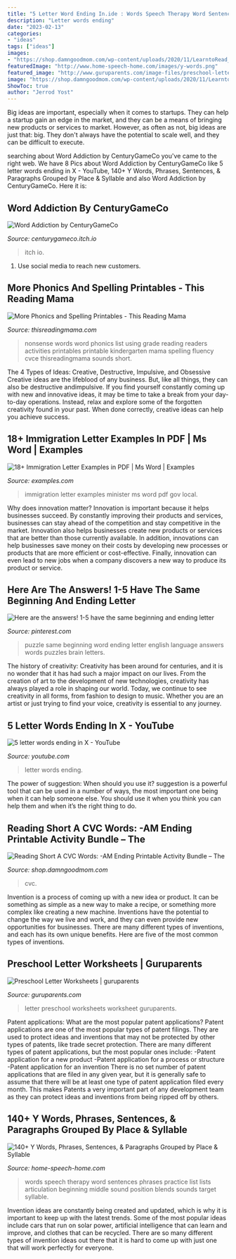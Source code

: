 ```yaml
---
title: "5 Letter Word Ending In.ide : Words Speech Therapy Word Sentences Phrases Practice List Lists Articulation Beginning Middle Sound Position Blends Sounds Target Syllable"
description: "Letter words ending"
date: "2023-02-13"
categories:
- "ideas"
tags: ["ideas"]
images:
- "https://shop.damngoodmom.com/wp-content/uploads/2020/11/LearntoRead_ShortA_CVCwords_AM-700x1238.png"
featuredImage: "http://www.home-speech-home.com/images/y-words.png"
featured_image: "http://www.guruparents.com/image-files/preschool-letter-worksheet-f.png"
image: "https://shop.damngoodmom.com/wp-content/uploads/2020/11/LearntoRead_ShortA_CVCwords_AM-700x1238.png"
ShowToc: true
author: "Jerrod Yost"
---
```



Big ideas are important, especially when it comes to startups. They can help a startup gain an edge in the market, and they can be a means of bringing new products or services to market. However, as often as not, big ideas are just that: big. They don't always have the potential to scale well, and they can be difficult to execute.

	

		
searching about Word Addiction by CenturyGameCo you've came to the right web. We have 8 Pics about Word Addiction by CenturyGameCo like 5 letter words ending in X - YouTube, 140+ Y Words, Phrases, Sentences, &amp; Paragraphs Grouped by Place &amp; Syllable and also Word Addiction by CenturyGameCo. Here it is:
		
    
## Word Addiction By CenturyGameCo

<img loading=lazy src="https://img.itch.zone/aW1hZ2UvNjk2NDEvMzE3NzQ0LnBuZw==/original/lApwFY.png" onerror="this.onerror=null;this.src='https://tse2.mm.bing.net/th?id=OIP.GuxRFDkIjA9_uJ7dfCdibAHaJ4&amp;pid=15.1';" alt="Word Addiction by CenturyGameCo">

_Source: centurygameco.itch.io_

>itch io. 

	

1. Use social media to reach new customers.

    
## More Phonics And Spelling Printables - This Reading Mama

<img loading=lazy src="https://cdn.thisreadingmama.com/wp-content/uploads/2017/06/Using-Nonsense-Words-with-Readers-FREE-Nonsense-Words-Word-List-This-Reading-Mama.png" onerror="this.onerror=null;this.src='https://tse1.mm.bing.net/th?id=OIP.Ow5FIiJuszcyzcL3ZtP65AHaJ4&amp;pid=15.1';" alt="More Phonics and Spelling Printables - This Reading Mama">

_Source: thisreadingmama.com_

>nonsense words word phonics list using grade reading readers activities printables printable kindergarten mama spelling fluency cvce thisreadingmama sounds short. 

	

The 4 Types of Ideas: Creative, Destructive, Impulsive, and Obsessive
Creative ideas are the lifeblood of any business. But, like all things, they can also be destructive andimpulsive. If you find yourself constantly coming up with new and innovative ideas, it may be time to take a break from your day-to-day operations. Instead, relax and explore some of the forgotten creativity found in your past. When done correctly, creative ideas can help you achieve success.

    
## 18+ Immigration Letter Examples In PDF | Ms Word | Examples

<img loading=lazy src="https://images.examples.com/wp-content/uploads/2020/04/Letter-of-Immigration-to-Minister.jpg" onerror="this.onerror=null;this.src='https://tse4.mm.bing.net/th?id=OIP.VG9WIZAshjfIW9HU6Pj9nwAAAA&amp;pid=15.1';" alt="18+ Immigration Letter Examples in PDF | Ms Word | Examples">

_Source: examples.com_

>immigration letter examples minister ms word pdf gov local. 

	

Why does innovation matter?
Innovation is important because it helps businesses succeed. By constantly improving their products and services, businesses can stay ahead of the competition and stay competitive in the market. Innovation also helps businesses create new products or services that are better than those currently available. In addition, innovations can help businesses save money on their costs by developing new processes or products that are more efficient or cost-effective. Finally, innovation can even lead to new jobs when a company discovers a new way to produce its product or service.

    
## Here Are The Answers! 1-5 Have The Same Beginning And Ending Letter

<img loading=lazy src="https://i.pinimg.com/originals/8c/8a/09/8c8a09b0dcfe2df2a3f854e86192c4dc.png" onerror="this.onerror=null;this.src='https://tse3.mm.bing.net/th?id=OIP.Ix2gcmD5-BEd1WztCYj8IAHaHa&amp;pid=15.1';" alt="Here are the answers! 1-5 have the same beginning and ending letter">

_Source: pinterest.com_

>puzzle same beginning word ending letter english language answers words puzzles brain letters. 

	

The history of creativity:
Creativity has been around for centuries, and it is no wonder that it has had such a major impact on our lives. From the creation of art to the development of new technologies, creativity has always played a role in shaping our world. Today, we continue to see creativity in all forms, from fashion to design to music. Whether you are an artist or just trying to find your voice, creativity is essential to any journey.

    
## 5 Letter Words Ending In X - YouTube

<img loading=lazy src="https://i.ytimg.com/vi/uU9f0XKOEhY/maxresdefault.jpg" onerror="this.onerror=null;this.src='https://tse1.mm.bing.net/th?id=OIP.ToavYp-mjRqsvSGOfqf6CAHaEK&amp;pid=15.1';" alt="5 letter words ending in X - YouTube">

_Source: youtube.com_

>letter words ending. 

	

The power of suggestion: When should you use it?
suggestion is a powerful tool that can be used in a number of ways, the most important one being when it can help someone else. You should use it when you think you can help them and when it’s the right thing to do.

    
## Reading Short A CVC Words: -AM Ending Printable Activity Bundle – The

<img loading=lazy src="https://shop.damngoodmom.com/wp-content/uploads/2020/11/LearntoRead_ShortA_CVCwords_AM-700x1238.png" onerror="this.onerror=null;this.src='https://tse3.mm.bing.net/th?id=OIP.OPGWTPNjLT12V3tjRqMpsgHaNG&amp;pid=15.1';" alt="Reading Short A CVC Words: -AM Ending Printable Activity Bundle – The">

_Source: shop.damngoodmom.com_

>cvc. 

	

Invention is a process of coming up with a new idea or product. It can be something as simple as a new way to make a recipe, or something more complex like creating a new machine. Inventions have the potential to change the way we live and work, and they can even provide new opportunities for businesses. There are many different types of inventions, and each has its own unique benefits. Here are five of the most common types of inventions.

    
## Preschool Letter Worksheets | Guruparents

<img loading=lazy src="http://www.guruparents.com/image-files/preschool-letter-worksheet-f.png" onerror="this.onerror=null;this.src='https://tse2.mm.bing.net/th?id=OIP.tiDyHVyZbcqV6LsbTKlQUQHaKd&amp;pid=15.1';" alt="Preschool Letter Worksheets | guruparents">

_Source: guruparents.com_

>letter preschool worksheets worksheet guruparents. 

	

Patent applications: What are the most popular patent applications?
Patent applications are one of the most popular types of patent filings. They are used to protect ideas and inventions that may not be protected by other types of patents, like trade secret protection. 
 There are many different types of patent applications, but the most popular ones include: 
-Patent application for a new product 
-Patent application for a process or structure 
-Patent application for an invention 
There is no set number of patent applications that are filed in any given year, but it is generally safe to assume that there will be at least one type of patent application filed every month. This makes Patents a very important part of any development team as they can protect ideas and inventions from being ripped off by others.

    
## 140+ Y Words, Phrases, Sentences, &amp; Paragraphs Grouped By Place &amp; Syllable

<img loading=lazy src="http://www.home-speech-home.com/images/y-words.png" onerror="this.onerror=null;this.src='https://tse4.mm.bing.net/th?id=OIP.TIwE0Tc2xjfZVu4tO1A7KQHaHa&amp;pid=15.1';" alt="140+ Y Words, Phrases, Sentences, &amp; Paragraphs Grouped by Place &amp; Syllable">

_Source: home-speech-home.com_

>words speech therapy word sentences phrases practice list lists articulation beginning middle sound position blends sounds target syllable. 

	

Invention ideas are constantly being created and updated, which is why it is important to keep up with the latest trends. Some of the most popular ideas include cars that run on solar power, artificial intelligence that can learn and improve, and clothes that can be recycled. There are so many different types of invention ideas out there that it is hard to come up with just one that will work perfectly for everyone.

